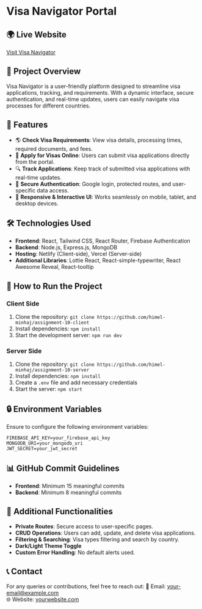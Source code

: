# Visa Navigator Portal

## 🌍 Live Website
[Visit Visa Navigator](https://assignment-10-visa.web.app/)

## 📌 Project Overview
Visa Navigator is a user-friendly platform designed to streamline visa applications, tracking, and requirements. With a dynamic interface, secure authentication, and real-time updates, users can easily navigate visa processes for different countries.

## 🚀 Features
- 🌎 **Check Visa Requirements**: View visa details, processing times, required documents, and fees.
- 📄 **Apply for Visas Online**: Users can submit visa applications directly from the portal.
- 🔍 **Track Applications**: Keep track of submitted visa applications with real-time updates.
- 🔐 **Secure Authentication**: Google login, protected routes, and user-specific data access.
- 🎨 **Responsive & Interactive UI**: Works seamlessly on mobile, tablet, and desktop devices.

## 🛠️ Technologies Used
- **Frontend**: React, Tailwind CSS, React Router, Firebase Authentication
- **Backend**: Node.js, Express.js, MongoDB
- **Hosting**: Netlify (Client-side), Vercel (Server-side)
- **Additional Libraries**: Lottie React, React-simple-typewriter, React Awesome Reveal, React-tooltip



## 📜 How to Run the Project
### Client Side
1. Clone the repository: `git clone https://github.com/himel-minhaj/assignment-10-client`
2. Install dependencies: `npm install`
3. Start the development server: `npm run dev`

### Server Side
1. Clone the repository: `git clone https://github.com/himel-minhaj/assignment-10-server`
2. Install dependencies: `npm install`
3. Create a `.env` file and add necessary credentials
4. Start the server: `npm start`

## 🔒 Environment Variables
Ensure to configure the following environment variables:
```
FIREBASE_API_KEY=your_firebase_api_key
MONGODB_URI=your_mongodb_uri
JWT_SECRET=your_jwt_secret
```

## 📊 GitHub Commit Guidelines
- **Frontend**: Minimum 15 meaningful commits
- **Backend**: Minimum 8 meaningful commits

## 📌 Additional Functionalities
- **Private Routes**: Secure access to user-specific pages.
- **CRUD Operations**: Users can add, update, and delete visa applications.
- **Filtering & Searching**: Visa types filtering and search by country.
- **Dark/Light Theme Toggle**
- **Custom Error Handling**: No default alerts used.

## 📞 Contact
For any queries or contributions, feel free to reach out:
📧 Email: your-email@example.com  
🌐 Website: [yourwebsite.com](https://yourwebsite.com)

